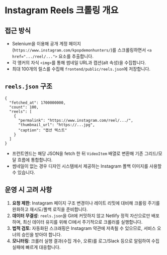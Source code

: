 # Instagram Reels 크롤링 개요

## 접근 방식

- Selenium을 이용해 공개 계정 페이지(`https://www.instagram.com/kpopdemonhunters/`)를 스크롤링하면서 `<a href=".../reel/...">` 요소를 추출합니다.
- 각 앵커의 자식 `<img>`를 통해 썸네일 URL과 캡션(alt 속성)을 수집합니다.
- 최대 100개의 릴스를 수집해 `frontend/public/reels.json`에 저장합니다.

## `reels.json` 구조

```
{
  "fetched_at": 1700000000,
  "count": 100,
  "reels": [
    {
      "permalink": "https://www.instagram.com/reel/.../",
      "thumbnail_url": "https://...jpg",
      "caption": "캡션 텍스트"
    }
  ]
}
```

- 프런트엔드는 해당 JSON을 fetch 한 뒤 `VideoItem` 배열로 변환해 기존 그리드/모달 흐름에 통합합니다.
- 썸네일이 없는 경우 디자인 시스템에서 제공하는 Instagram 폴백 이미지를 사용할 수 있습니다.

## 운영 시 고려 사항

1. **요청 제한**: Instagram 페이지 구조 변경이나 레이트 리밋에 대비해 크롤링 주기를 완화하고 재시도/폴백 로직을 준비합니다.
2. **데이터 무결성**: `reels.json`을 Git에 커밋하지 않고 Netlify 정적 자산으로만 배포하며, 최신 데이터 유지를 위해 CI에서 주기적으로 크롤러를 실행합니다.
3. **법적 검토**: 자동화된 스크래핑은 Instagram 약관에 저촉될 수 있으므로, 서비스 오너의 승인을 받아야 합니다.
4. **모니터링**: 크롤러 실행 결과(수집 개수, 오류)를 로그/Slack 등으로 알림하여 수집 실패에 빠르게 대응합니다.
